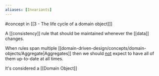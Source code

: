 ```yaml
---
aliases: [Invariants]
---
```


#concept in [[3 - The life cycle of a domain object]]]

A [[consistency]] rule that should be maintained whenever the [[data]] changes.

When rules span multiple [[domain-driven-design/concepts/domain-objects/Aggregate|Aggregates]] then we should <u>not</u> expect to have all of them up-to-date at all times.

It's considered a [[Domain Object]]